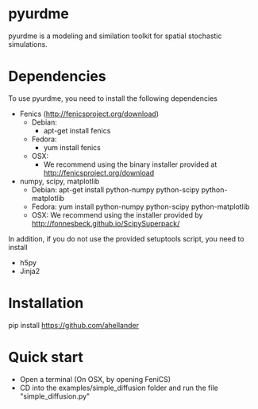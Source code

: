 pyurdme
=======

pyurdme is a modeling and similation toolkit for spatial stochastic simulations. 


Dependencies
=============
To use pyurdme, you need to install the following dependencies

- Fenics (http://fenicsproject.org/download)
    * Debian:
        + apt-get install fenics
    * Fedora: 
        + yum install fenics
    * OSX: 
        + We recommend using the binary installer provided at http://fenicsproject.org/download
- numpy, scipy, matplotlib
   * Debian: apt-get install python-numpy python-scipy python-matplotlib
   * Fedora: yum install python-numpy python-scipy python-matplotlib
   * OSX: We recommend using the installer provided by http://fonnesbeck.github.io/ScipySuperpack/


In addition, if you do not use the provided setuptools script, you need to install

- h5py   
- Jinja2 

Installation
=============

pip install https://github.com/ahellander


Quick start
==============

- Open a terminal (On OSX, by opening FeniCS)
- CD into the examples/simple_diffusion folder and run the file "simple_diffusion.py"
